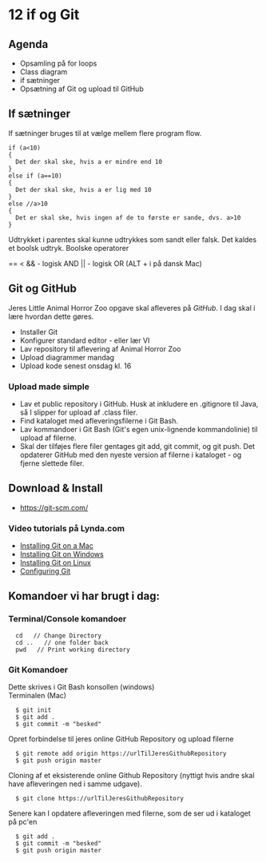 # 12 if og Git

## Agenda
* Opsamling på for loops
* Class diagram
* if sætninger
* Opsætning af Git og upload til GitHub

## If sætninger
If sætninger bruges til at vælge mellem flere program flow.
````
if (a<10)
{
  Det der skal ske, hvis a er mindre end 10
}
else if (a==10)
{
  Det der skal ske, hvis a er lig med 10
}
else //a>10
{
  Det er skal ske, hvis ingen af de to første er sande, dvs. a>10
}
````
  Udtrykket i parentes skal kunne udtrykkes som sandt eller falsk. Det kaldes et boolsk udtryk.
  Boolske operatorer
  >
  ==
  <
  && - logisk AND
  || - logisk OR (ALT + i på dansk Mac)

## Git og GitHub

 Jeres Little Animal Horror Zoo opgave skal afleveres på _GitHub_.
 I dag skal i lære hvordan dette gøres.
 
* Installer Git
* Konfigurer standard editor - eller lær VI
* Lav repository til aflevering af Animal Horror Zoo
* Upload diagrammer mandag
* Upload kode senest onsdag kl. 16

### Upload made simple
* Lav et public repository i GitHub. Husk at inkludere en .gitignore til Java, så I slipper for upload af .class filer.
* Find kataloget med afleveringsfilerne i Git Bash.
* Lav kommandoer i Git Bash (Git's egen unix-lignende kommandolinie) til upload af filerne.
* Skal der tilføjes flere filer gentages git add, git commit, og git push. Det opdaterer GitHub med den nyeste version af filerne i kataloget - og fjerne slettede filer.
 
## Download & Install

 * https://git-scm.com/
### Video tutorials på Lynda.com
* [Installing Git on a Mac](https://www.lynda.com/Git-tutorials/Installing-Git-Mac/100222/111253-4.html?srchtrk=index%3a3%0alinktypeid%3a2%0aq%3agit%0apage%3a1%0as%3arelevance%0asa%3atrue%0aproducttypeid%3a2)
* [Installing Git on Windows](https://www.lynda.com/Git-tutorials/Installing-Git-Windows/100222/111254-4.html?srchtrk=index%3a3%0alinktypeid%3a2%0aq%3agit%0apage%3a1%0as%3arelevance%0asa%3atrue%0aproducttypeid%3a2)
* [Installing Git on Linux](https://www.lynda.com/Git-tutorials/Installing-Git-Linux/100222/111255-4.html?srchtrk=index%3a3%0alinktypeid%3a2%0aq%3agit%0apage%3a1%0as%3arelevance%0asa%3atrue%0aproducttypeid%3a2)
* [Configuring Git](https://www.lynda.com/Git-tutorials/Configuring-Git/100222/111256-4.html?srchtrk=index%3a3%0alinktypeid%3a2%0aq%3agit%0apage%3a1%0as%3arelevance%0asa%3atrue%0aproducttypeid%3a2) 

## Komandoer vi har brugt i dag:

### Terminal/Console komandoer
````
  cd   // Change Directory
  cd ..   // one folder back
  pwd   // Print working directory
````
### Git Komandoer
Dette skrives i Git Bash konsollen (windows)    
Terminalen (Mac)
````
  $ git init
  $ git add .
  $ git commit -m "besked"
````
Opret forbindelse til jeres online GitHub Repository og upload filerne
````
  $ git remote add origin https://urlTilJeresGithubRepository
  $ git push origin master
````
Cloning af et eksisterende online Github Repository (nyttigt hvis andre skal have afleveringen ned i samme udgave).
````
  $ git clone https://urlTilJeresGithubRepository
````
Senere kan I opdatere afleveringen med filerne, som de ser ud i kataloget på pc'en
````
  $ git add .
  $ git commit -m "besked"
  $ git push origin master
````
